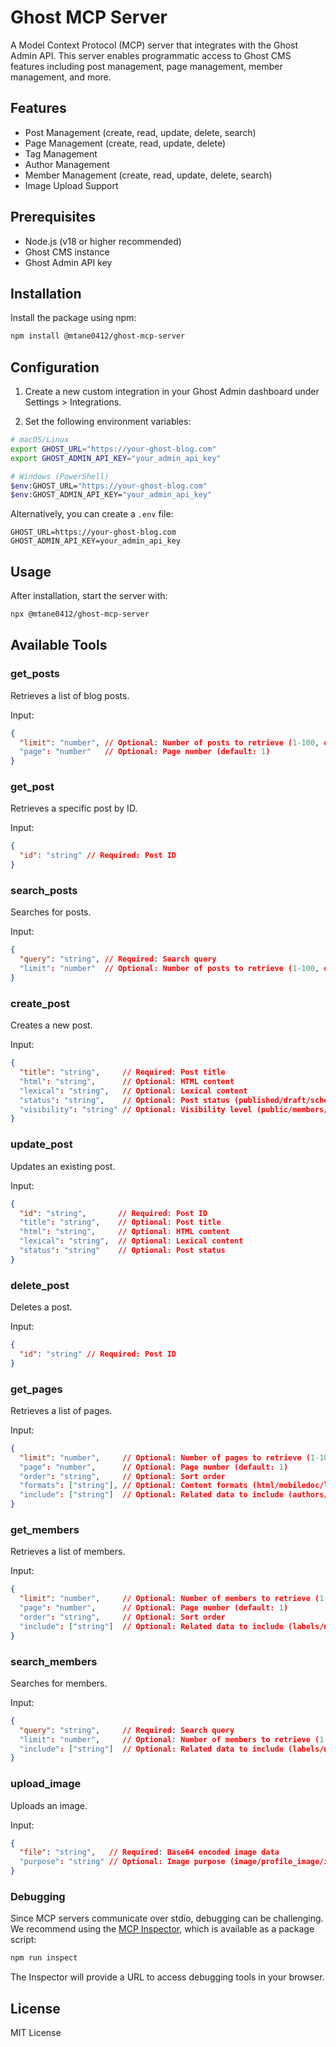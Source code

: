 # Ghost MCP Server

A Model Context Protocol (MCP) server that integrates with the Ghost Admin API. This server enables programmatic access to Ghost CMS features including post management, page management, member management, and more.

## Features

- Post Management (create, read, update, delete, search)
- Page Management (create, read, update, delete)
- Tag Management
- Author Management
- Member Management (create, read, update, delete, search)
- Image Upload Support

## Prerequisites

- Node.js (v18 or higher recommended)
- Ghost CMS instance
- Ghost Admin API key

## Installation

Install the package using npm:

```bash
npm install @mtane0412/ghost-mcp-server
```

## Configuration

1. Create a new custom integration in your Ghost Admin dashboard under Settings > Integrations.

2. Set the following environment variables:

```bash
# macOS/Linux
export GHOST_URL="https://your-ghost-blog.com"
export GHOST_ADMIN_API_KEY="your_admin_api_key"

# Windows (PowerShell)
$env:GHOST_URL="https://your-ghost-blog.com"
$env:GHOST_ADMIN_API_KEY="your_admin_api_key"
```

Alternatively, you can create a `.env` file:

```env
GHOST_URL=https://your-ghost-blog.com
GHOST_ADMIN_API_KEY=your_admin_api_key
```

## Usage

After installation, start the server with:

```bash
npx @mtane0412/ghost-mcp-server
```

## Available Tools

### get_posts
Retrieves a list of blog posts.

Input:
```json
{
  "limit": "number", // Optional: Number of posts to retrieve (1-100, default: 10)
  "page": "number"   // Optional: Page number (default: 1)
}
```

### get_post
Retrieves a specific post by ID.

Input:
```json
{
  "id": "string" // Required: Post ID
}
```

### search_posts
Searches for posts.

Input:
```json
{
  "query": "string", // Required: Search query
  "limit": "number"  // Optional: Number of posts to retrieve (1-100, default: 10)
}
```

### create_post
Creates a new post.

Input:
```json
{
  "title": "string",     // Required: Post title
  "html": "string",      // Optional: HTML content
  "lexical": "string",   // Optional: Lexical content
  "status": "string",    // Optional: Post status (published/draft/scheduled)
  "visibility": "string" // Optional: Visibility level (public/members/paid/tiers)
}
```

### update_post
Updates an existing post.

Input:
```json
{
  "id": "string",       // Required: Post ID
  "title": "string",    // Optional: Post title
  "html": "string",     // Optional: HTML content
  "lexical": "string",  // Optional: Lexical content
  "status": "string"    // Optional: Post status
}
```

### delete_post
Deletes a post.

Input:
```json
{
  "id": "string" // Required: Post ID
}
```

### get_pages
Retrieves a list of pages.

Input:
```json
{
  "limit": "number",     // Optional: Number of pages to retrieve (1-100, default: 10)
  "page": "number",      // Optional: Page number (default: 1)
  "order": "string",     // Optional: Sort order
  "formats": ["string"], // Optional: Content formats (html/mobiledoc/lexical)
  "include": ["string"]  // Optional: Related data to include (authors/tags)
}
```

### get_members
Retrieves a list of members.

Input:
```json
{
  "limit": "number",     // Optional: Number of members to retrieve (1-100, default: 10)
  "page": "number",      // Optional: Page number (default: 1)
  "order": "string",     // Optional: Sort order
  "include": ["string"]  // Optional: Related data to include (labels/newsletters)
}
```

### search_members
Searches for members.

Input:
```json
{
  "query": "string",     // Required: Search query
  "limit": "number",     // Optional: Number of members to retrieve (1-100, default: 10)
  "include": ["string"]  // Optional: Related data to include (labels/newsletters)
}
```

### upload_image
Uploads an image.

Input:
```json
{
  "file": "string",   // Required: Base64 encoded image data
  "purpose": "string" // Optional: Image purpose (image/profile_image/icon)
}
```

### Debugging

Since MCP servers communicate over stdio, debugging can be challenging. We recommend using the [MCP Inspector](https://github.com/modelcontextprotocol/inspector), which is available as a package script:

```bash
npm run inspect
```

The Inspector will provide a URL to access debugging tools in your browser.

## License

MIT License